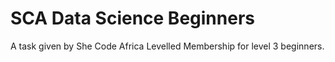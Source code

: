 # SCA Data Science Beginners 


A task given by She Code Africa Levelled Membership for level 3 beginners. 



